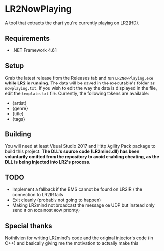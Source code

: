 # LR2NowPlaying

A tool that extracts the chart you're currently playing on LR2(HD).

## Requirements

- .NET Framework 4.6.1

## Setup

Grab the latest release from the Releases tab and run `LR2NowPlaying.exe` **while LR2 is running**. The data will be saved in the executable's folder as `nowplaying.txt`.
If you wish to edit the way the data is displayed in the file, edit the `template.txt` file. Currently, the following tokens are available:
- {artist}
- {genre}
- {title}
- {tags}

## Building

You will need at least Visual Studio 2017 and Http Agility Pack package to build this project.
**The DLL's source code (LR2mind.dll) has been voluntarily omitted from the repository to avoid enabling cheating, as the DLL is being injected into LR2's process.**

## TODO

- Implement a fallback if the BMS cannot be found on LR2IR / the connection to LR2IR fails
- Exit cleanly (probably not going to happen)
- Making LR2mind not broadcast the message on UDP but instead only send it on localhost (low priority)

## Special thanks

Nothilvien for writing LR2mind's code and the original injector's code (in C++) and basically giving me the motivation to actually make this
